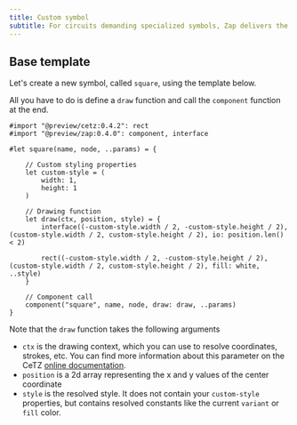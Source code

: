 ```yaml
---
title: Custom symbol
subtitle: For circuits demanding specialized symbols, Zap delivers the intuitive tools you need to easily manufacture your own.
---
```


## Base template

Let's create a new symbol, called `square`, using the template below.

All you have to do is define a `draw` function and call the `component` function at the end.

```typst
#import "@preview/cetz:0.4.2": rect
#import "@preview/zap:0.4.0": component, interface

#let square(name, node, ..params) = {
    
    // Custom styling properties
    let custom-style = (
        width: 1,
		height: 1
    )
    
    // Drawing function
    let draw(ctx, position, style) = {
        interface((-custom-style.width / 2, -custom-style.height / 2), (custom-style.width / 2, custom-style.height / 2), io: position.len() < 2)
        
        rect((-custom-style.width / 2, -custom-style.height / 2), (custom-style.width / 2, custom-style.height / 2), fill: white, ..style)
    }
   
    // Component call
    component("square", name, node, draw: draw, ..params)
}
```

Note that the `draw` function takes the following arguments

- `ctx` is the drawing context, which you can use to resolve coordinates, strokes, etc. You can find more information about this parameter on the CeTZ [online documentation](https://cetz-package.github.io/docs/advanced/custom-types/#context).
- `position` is a 2d array representing the x and y values of the center coordinate
- `style` is the resolved style. It does not contain your `custom-style` properties, but contains resolved constants like the current `variant` or `fill` color.